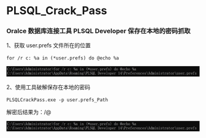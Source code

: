 # PLSQL_Crack_Pass
### Oralce 数据库连接工具 PLSQL Developer 保存在本地的密码抓取

1、获取 user.prefs 文件所在的位置

`for /r c: %a in (*user.prefs) do @echo %a`

![images](https://github.com/TryA9ain/PLSQL_Crack_Pass/blob/master/1.png)

2、使用工具破解保存在本地的密码

`PLSQLCrackPass.exe -p user.prefs_Path`

解密后结果为：<username>/<password>@<server>

![images](https://github.com/TryA9ain/PLSQL_Crack_Pass/blob/master/1.png)
